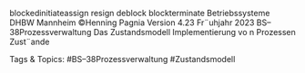blockedinitiateassign
resign
deblock blockterminate
Betriebssysteme DHBW Mannheim ©Henning Pagnia Version 4.23 Fr¨uhjahr 2023 BS–38Prozessverwaltung Das Zustandsmodell Implementierung vo n Prozessen
Zust¨ande

   Tags & Topics:
   #BS–38Prozessverwaltung
   #Zustandsmodell